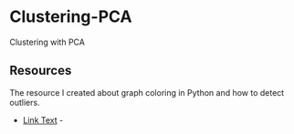 # Clustering-PCA
Clustering with PCA

## Resources
The resource I created about graph coloring in Python and how to detect outliers.
- [Link Text](https://github.com/fbenitachen/pdf-documentation/blob/main/Graph_Coloring_in_Python_Felice.pdf) - 
